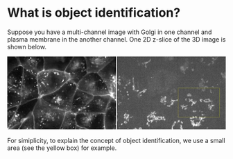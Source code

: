 # What is object identification?

Suppose you have a multi-channel image with Golgi in one channel and plasma membrane in the another channel. One 2D z-slice of the 3D image is shown below.  

![raw](./full.jpg)


For simiplicity, to explain the concept of object identification, we use a small area (see the yellow box) for example. 